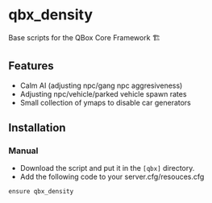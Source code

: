 # qbx_density
Base scripts for the QBox Core Framework :building_construction:

## Features
- Calm AI (adjusting npc/gang npc aggresiveness)
- Adjusting npc/vehicle/parked vehicle spawn rates
- Small collection of ymaps to disable car generators

## Installation
### Manual
- Download the script and put it in the `[qbx]` directory.
- Add the following code to your server.cfg/resouces.cfg
```
ensure qbx_density
```
